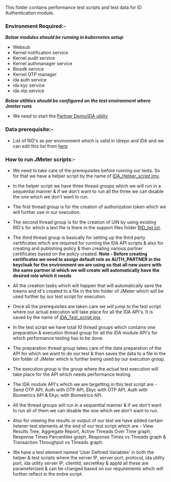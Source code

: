 This folder contains performance test scripts and test data for ID Authentication module.

### Environment Required:-
***Below modules should be running in kubernetes setup***

* Websub
* Kernel notification service
* Kernel audit service
* Kernel authmanager service
* Biosdk service
* Kernel OTP manager
* ida auth service
* ida kyc service
* ida otp service

***Below utilities should be configured on the test environment where Jmeter runs***

* We need to start the [Partner Demo/IDA utility](https://mosip.atlassian.net/wiki/spaces/QT/pages/670597144/Auth+using+the+New+Partner+Demo+service+with+external+Certificate)

### Data prerequisite:-
* List of RID's as per environment which is valid in idrepo and IDA and we can edit this list from [here](https://github.com/mosip/mosip-performance-tests-mt/blob/1.1.5/id-authentication/support-files/RID_list.txt)

### How to run JMeter scripts:-

* We need to take care of the prerequisites before running our tests. So for that we have a helper script by the name of [IDA_Helper_script.jmx](https://github.com/mosip/mosip-performance-tests-mt/blob/1.1.5/id-authentication/scripts/IDA_Helper_script.jmx).

* In the helper script we have three thread groups which we will run in a sequential manner & if we don't want to run all the three we can disable the one which we don't want to run.

* The first thread group is for the creation of authorization token which we will further use in our execution.

* The second thread group is for the creation of UIN by using existing RID's for which a text file is there in the support files folder [RID_list.txt](https://github.com/mosip/mosip-performance-tests-mt/blob/1.1.5/id-authentication/support-files/RID_list.txt).

* The third thread group is basically for setting up the third party certificates which are required for running the IDA API scripts & also for creating and publishing policy & then creating various partner certificates based on the policy created. 
**Note - Before creating certificates we need to assign default role as AUTH_PARTNER in the keycloak for the environment we are using so that all new users with the same partner id which we will create will automatically have the desired role which it needs**

* All the creation tasks which will happen that will automatically save the tokens and id's created to a file in the bin folder of JMeter which will be used further by our test script for execution.

* Once all the prerequisites are taken care we will jump to the test script where our actual execution will take place for all the IDA API's. It is saved by the name of [IDA_Test_script.jmx](https://github.com/mosip/mosip-performance-tests-mt/blob/1.1.5/id-authentication/scripts/IDA_Test_script.jmx).

* In the test script we have total 10 thread groups which contains one preparation & execution thread group for all the IDA module API's for which performance testing has to be done.

* The preparation thread group takes care of the data preparation of the API for which we want to do our test & then saves the data to a file in the bin folder of JMeter which is further being used by our execution group.

* The execution group is the group where the actual test execution will take place for the API which needs performance testing.

* The IDA module API's which we are targetting in this test script are - Send OTP API, Auth with OTP API, Ekyc with OTP API, Auth with Biometrics API & Ekyc with Biometrics API.

* All the thread groups will run in a sequential manner & if we don't want to run all of them we can disable the one which we don't want to run.

* Also for viewing the results or output of our test we have added certain listener test elements at the end of our test script which are - View Results Tree, Aggregate Report, Active Threads Over Time graph, Response Times Percentiles graph, Response Times vs Threads graph & Transaction Throughput vs Threads graph.

* We have a test element named 'User Defined Variables' in both the helper & test scripts where the server IP, server port, protocol, ida utility port, ida utility server IP, clientId, secretKey & appId all these are parameterized & can be changed based on our requirements which will further reflect in the entire script.


